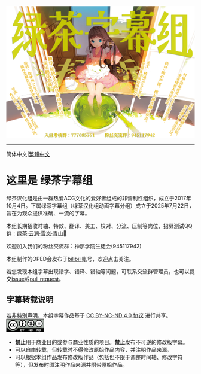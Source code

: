 <img src=".\ad_horizontal.png" style="zoom:50%;" />

------

  简体中文|[繁體中文](./README_CHT.md)

  # 这里是 **绿茶字幕组**

  绿茶汉化组是由一群热爱ACG文化的爱好者组成的非营利性组织，成立于2017年10月4日。下属绿茶字幕组（绿茶汉化组动画字幕分组）成立于2025年7月22日，旨在为观众提供准确、一流的字幕。

  本组长期招收时轴、特效、翻译、美工、校对、分流、压制等岗位，招募测试QQ群：[绿茶·云涧·雪岚·青山🍵](https://qm.qq.com/q/cRSmEuOi4g)

  欢迎加入我们的粉丝交流群：神那学院生徒会(945117942)

  本组制作的OPED会发布于[bilibili](https://space.bilibili.com/5774653)账号，欢迎点击关注。

  若您发现本组字幕出现错字、错译、错轴等问题，可联系交流群管理员，也可以提交[issue]()或[pull request]()。

  ## 字幕转载说明

  若非特别声明，本组字幕作品基于 [CC BY-NC-ND 4.0 协议](https://creativecommons.org/licenses/by-nc-nd/4.0/) 进行共享。<img src="./by-nc-nd.png" width="20%" />

  - **禁止**用于商业目的或参与商业性质的项目。**禁止**发布不可逆的修改版字幕。
  - 可以自由转载，但转载时不得修改原始作品内容，并注明作品来源。
  - 可以根据本组作品发布修改版作品（包括但不限于调整时间轴、修改字符等），但发布时须注明作品来源并附带原始作品。
